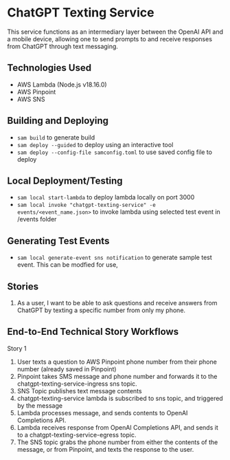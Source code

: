 # ChatGPT Texting Service

This service functions as an intermediary layer between the OpenAI API and a mobile device, allowing one to send prompts to and receive responses from ChatGPT through text messaging.

## Technologies Used
- AWS Lambda (Node.js v18.16.0)
- AWS Pinpoint
- AWS SNS

## Building and Deploying
- `sam build` to generate build
- `sam deploy --guided` to deploy using an interactive tool
- `sam deploy --config-file samconfig.toml` to use saved config file to deploy


## Local Deployment/Testing
- `sam local start-lambda` to deploy lambda locally on port 3000
- `sam local invoke "chatgpt-texting-service" -e  events/<event_name.json>` to invoke lambda using selected test event in /events folder


## Generating Test Events
- `sam local generate-event sns notification` to generate sample test event. This can be modfied for use,



## Stories
1. As a user, I want to be able to ask questions and receive answers from ChatGPT by texting a specific number from only my phone. 

## End-to-End Technical Story Workflows
Story 1
  1. User texts a question to AWS Pinpoint phone number from their phone number (already saved in Pinpoint)
  2. Pinpoint takes SMS message and phone number and forwards it to the chatgpt-texting-service-ingress sns topic.
  3. SNS Topic publishes text message contents
  4. chatgpt-texting-service lambda is subscribed to sns topic, and triggered by the message
  5. Lambda processes message, and sends contents to OpenAI Completions API.
  6. Lambda receives response from OpenAI Completions API, and sends it to a chatgpt-texting-service-egress topic. 
  7. The SNS topic grabs the phone number from either the contents of the message, or from Pinpoint, and texts the response to the user. 
